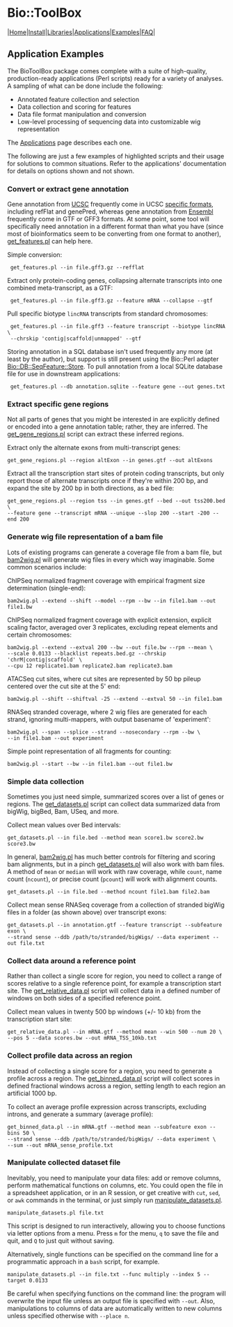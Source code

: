 # Bio::ToolBox

|[Home](ReadMe.md)|[Install](AdvancedInstallation.md)|[Libraries](Libraries.md)|[Applications](Applications.md)|[Examples](Examples.md)|[FAQ](FAQ.md)|

## Application Examples

The BioToolBox package comes complete with a suite of high-quality, production-ready 
applications (Perl scripts) ready for a variety of analyses. A sampling of what 
can be done include the following:

- Annotated feature collection and selection
- Data collection and scoring for features
- Data file format manipulation and conversion
- Low-level processing of sequencing data into customizable wig representation

The [Applications](Applications.md) page describes each one.

The following are just a few examples of highlighted scripts and their usage for 
solutions to common situations. Refer to the applications' documentation for details
on options shown and not shown.

### Convert or extract gene annotation

Gene annotation from [UCSC](http://genome.ucsc.edu) frequently come in UCSC 
[specific formats](http://genome.ucsc.edu/FAQ/FAQformat.html#format9), including
refFlat and genePred, whereas gene annotation from [Ensembl](http://ensembl.org) 
frequently come in GTF or GFF3 formats. At some point, some tool will specifically 
need annotation in a different format than what you have (since most of 
bioinformatics seem to be converting from one format to another), 
[get_features.pl](apps/get_features.md) can help here.

Simple conversion:

	 get_features.pl --in file.gff3.gz --refflat

Extract only protein-coding genes, collapsing alternate transcripts into one 
combined meta-transcript, as a GTF:

	 get_features.pl --in file.gff3.gz --feature mRNA --collapse --gtf

Pull specific biotype `lincRNA` transcripts from standard chromosomes:

	 get_features.pl --in file.gff3 --feature transcript --biotype lincRNA \
	 --chrskip 'contig|scaffold|unmapped' --gtf

Storing annotation in a SQL database isn't used frequently any more (at least by
the author), but support is still present using the Bio::Perl adapter
[Bio::DB::SeqFeature::Store](https://metacpan.org/pod/Bio::DB::SeqFeature::Store).
To pull annotation from a local SQLite database file for use in downstream 
applications:

	 get_features.pl --db annotation.sqlite --feature gene --out genes.txt 

### Extract specific gene regions

Not all parts of genes that you might be interested in are explicitly defined 
or encoded into a gene annotation table; rather, they are inferred. The 
[get_gene_regions.pl](apps/get_gene_regions.md) script can 
extract these inferred regions.

Extract only the alternate exons from multi-transcript genes:

	get_gene_regions.pl --region altExon --in genes.gtf --out altExons

Extract all the transcription start sites of protein coding transcripts, but only 
report those of alternate transcripts once if they're within 200 bp, and 
expand the site by 200 bp in both directions, as a bed file:

	get_gene_regions.pl --region tss --in genes.gtf --bed --out tss200.bed \
	--feature gene --transcript mRNA --unique --slop 200 --start -200 --end 200 

### Generate wig file representation of a bam file

Lots of existing programs can generate a coverage file from a bam file, but 
[bam2wig.pl](apps/bam2wig.md) will generate wig files in 
every which way imaginable. Some common scenarios include:

ChIPSeq normalized fragment coverage with empirical fragment size determination
(single-end):

	bam2wig.pl --extend --shift --model --rpm --bw --in file1.bam --out file1.bw

ChIPSeq normalized fragment coverage with explicit extension, explicit scaling factor, 
averaged over 3 replicates, excluding repeat elements and certain chromosomes:

	bam2wig.pl --extend --extval 200 --bw --out file.bw --rpm --mean \
	--scale 0.0133 --blacklist repeats.bed.gz --chrskip 'chrM|contig|scaffold' \
	--cpu 12 replicate1.bam replicate2.bam replicate3.bam 

ATACSeq cut sites, where cut sites are represented by 50 bp pileup centered over the 
cut site at the 5' end:

	bam2wig.pl --shift --shiftval -25 --extend --extval 50 --in file1.bam

RNASeq stranded coverage, where 2 wig files are generated for each strand, 
ignoring multi-mappers, with output basename of 'experiment':

	bam2wig.pl --span --splice --strand --nosecondary --rpm --bw \
	--in file1.bam --out experiment

Simple point representation of all fragments for counting:

	bam2wig.pl --start --bw --in file1.bam --out file1.bw

### Simple data collection

Sometimes you just need simple, summarized scores over a list of genes or regions. 
The [get_datasets.pl](apps/get_datasets.md) script can collect 
data summarized data from bigWig, bigBed, Bam, USeq, and more.

Collect mean values over Bed intervals:

	get_datasets.pl --in file.bed --method mean score1.bw score2.bw score3.bw

In general, [bam2wig.pl](apps/bam2wig.md) has much better 
controls for filtering and scoring bam alignments, but in a pinch 
[get_datasets.pl](apps/get_datasets.md)
will also work with bam files. A method of `mean` or `median` will work with 
raw coverage, while `count`, name count (`ncount`), or precise count (`pcount`) 
will work with alignment counts.

	get_datasets.pl --in file.bed --method ncount file1.bam file2.bam

Collect mean sense RNASeq coverage from a collection of stranded bigWig files in 
a folder (as shown above) over transcript exons:

	get_datasets.pl --in annotation.gtf --feature transcript --subfeature exon \
	--strand sense --ddb /path/to/stranded/bigWigs/ --data experiment --out file.txt
    
### Collect data around a reference point

Rather than collect a single score for region, you need to collect a range of scores 
relative to a single reference point, for example a transcription start site.
The [get_relative_data.pl](apps/get_relative_data.md) script will 
collect data in a defined number of windows on both sides of a specified reference 
point.

Collect mean values in twenty 500 bp windows (+/- 10 kb) from the transcription 
start site:

	get_relative_data.pl --in mRNA.gtf --method mean --win 500 --num 20 \
	--pos 5 --data scores.bw --out mRNA_TSS_10kb.txt

### Collect profile data across an region

Instead of collecting a single score for a region, you need to generate a profile 
across a region. The [get_binned_data.pl](apps/get_binned_data.md)
script will collect scores in defined fractional windows across a region, setting 
length to each region an artificial 1000 bp. 

To collect an average profile expression across transcripts, excluding introns, 
and generate a summary (average profile):

	get_binned_data.pl --in mRNA.gtf --method mean --subfeature exon --bins 50 \
	--strand sense --ddb /path/to/stranded/bigWigs/ --data experiment \
	--sum --out mRNA_sense_profile.txt

### Manipulate collected dataset file

Inevitably, you need to manipulate your data files: add or remove columns, perform 
mathematical functions on columns, etc. You could open the file in a spreadsheet 
application, or in an R session, or get creative with `cut`, `sed`, or `awk` commands 
in the terminal, or just simply run 
[manipulate_datasets.pl](apps/manipulate_datasets.md).

	manipulate_datasets.pl file.txt

This script is designed to run interactively, allowing you to choose functions via 
letter options from a menu. Press `m` for the menu, `q` to save the file and quit, 
and `Q` to just quit without saving. 

Alternatively, single functions can be specified on the command line for a
programmatic approach in a `bash` script, for example. 

	manipulate_datasets.pl --in file.txt --func multiply --index 5 --target 0.0133

Be careful when specifying functions on the command line: the program will overwrite
the input file unless an output file is specified with `--out`. Also, manipulations
to columns of data are automatically written to new columns unless specified otherwise
with `--place n`.


